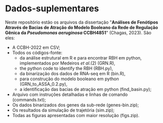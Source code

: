 # Dados-suplementares

Neste repositório estão os arquivos da dissertação "**Análises de Fenótipos Através de Bacias de Atração do Modelo Booleano da Rede de Regulação Gênica da _Pseudomonas aeruginosa_ CCBH4851**" (Chagas, 2023). São eles:

  - A CCBH-2022 em CSV;
  - Todos os códigos-fonte:
    - da análise estrutural em R e para encontrar RBH em python, implementados por Medeiros *et al*.(2) (GRN.R),
    - the python code to identify the RBH (RBH.py),
    - da binarização dos dados de RNA-seq em R (bin.R), 
    - para construção do modelo booleano em python (GRN_to_ASSA_0.2.py), 
    - a identificação das bacias de atração em python (find_basin.py);
  - Arquivo com instruções detalhadas e linhas de comando (commands.txt);
  - Os dados binarizados dos genes da sub-rede (genes-bin.zip);
  - Os resultados da simulação de trajetória (sim.zip);
  - Todas as figuras apresentadas com maior resolução (figs.zip).
